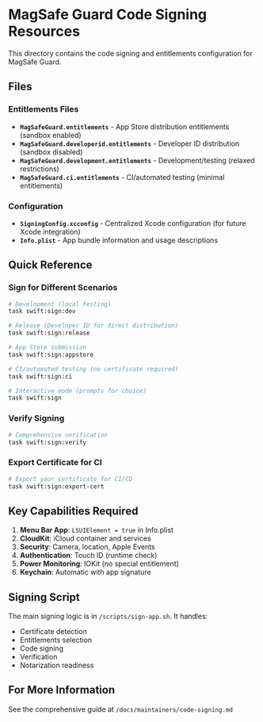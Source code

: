 # MagSafe Guard Code Signing Resources

This directory contains the code signing and entitlements configuration for MagSafe Guard.

## Files

### Entitlements Files

- **`MagSafeGuard.entitlements`** - App Store distribution entitlements (sandbox enabled)
- **`MagSafeGuard.developerid.entitlements`** - Developer ID distribution (sandbox disabled)
- **`MagSafeGuard.development.entitlements`** - Development/testing (relaxed restrictions)
- **`MagSafeGuard.ci.entitlements`** - CI/automated testing (minimal entitlements)

### Configuration

- **`SigningConfig.xcconfig`** - Centralized Xcode configuration (for future Xcode integration)
- **`Info.plist`** - App bundle information and usage descriptions

## Quick Reference

### Sign for Different Scenarios

```bash
# Development (local testing)
task swift:sign:dev

# Release (Developer ID for direct distribution)
task swift:sign:release

# App Store submission
task swift:sign:appstore

# CI/automated testing (no certificate required)
task swift:sign:ci

# Interactive mode (prompts for choice)
task swift:sign
```

### Verify Signing

```bash
# Comprehensive verification
task swift:sign:verify
```

### Export Certificate for CI

```bash
# Export your certificate for CI/CD
task swift:sign:export-cert
```

## Key Capabilities Required

1. **Menu Bar App**: `LSUIElement = true` in Info.plist
2. **CloudKit**: iCloud container and services
3. **Security**: Camera, location, Apple Events
4. **Authentication**: Touch ID (runtime check)
5. **Power Monitoring**: IOKit (no special entitlement)
6. **Keychain**: Automatic with app signature

## Signing Script

The main signing logic is in `/scripts/sign-app.sh`. It handles:
- Certificate detection
- Entitlements selection
- Code signing
- Verification
- Notarization readiness

## For More Information

See the comprehensive guide at `/docs/maintainers/code-signing.md`